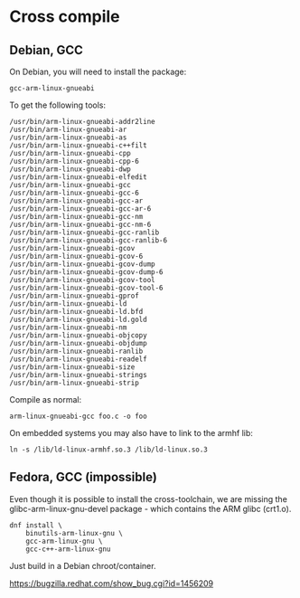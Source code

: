 # Cross compile
## Debian, GCC
On Debian, you will need to install the package:

    gcc-arm-linux-gnueabi

To get the following tools:

    /usr/bin/arm-linux-gnueabi-addr2line
    /usr/bin/arm-linux-gnueabi-ar
    /usr/bin/arm-linux-gnueabi-as
    /usr/bin/arm-linux-gnueabi-c++filt
    /usr/bin/arm-linux-gnueabi-cpp
    /usr/bin/arm-linux-gnueabi-cpp-6
    /usr/bin/arm-linux-gnueabi-dwp
    /usr/bin/arm-linux-gnueabi-elfedit
    /usr/bin/arm-linux-gnueabi-gcc
    /usr/bin/arm-linux-gnueabi-gcc-6
    /usr/bin/arm-linux-gnueabi-gcc-ar
    /usr/bin/arm-linux-gnueabi-gcc-ar-6
    /usr/bin/arm-linux-gnueabi-gcc-nm
    /usr/bin/arm-linux-gnueabi-gcc-nm-6
    /usr/bin/arm-linux-gnueabi-gcc-ranlib
    /usr/bin/arm-linux-gnueabi-gcc-ranlib-6
    /usr/bin/arm-linux-gnueabi-gcov
    /usr/bin/arm-linux-gnueabi-gcov-6
    /usr/bin/arm-linux-gnueabi-gcov-dump
    /usr/bin/arm-linux-gnueabi-gcov-dump-6
    /usr/bin/arm-linux-gnueabi-gcov-tool
    /usr/bin/arm-linux-gnueabi-gcov-tool-6
    /usr/bin/arm-linux-gnueabi-gprof
    /usr/bin/arm-linux-gnueabi-ld
    /usr/bin/arm-linux-gnueabi-ld.bfd
    /usr/bin/arm-linux-gnueabi-ld.gold
    /usr/bin/arm-linux-gnueabi-nm
    /usr/bin/arm-linux-gnueabi-objcopy
    /usr/bin/arm-linux-gnueabi-objdump
    /usr/bin/arm-linux-gnueabi-ranlib
    /usr/bin/arm-linux-gnueabi-readelf
    /usr/bin/arm-linux-gnueabi-size
    /usr/bin/arm-linux-gnueabi-strings
    /usr/bin/arm-linux-gnueabi-strip

Compile as normal:

    arm-linux-gnueabi-gcc foo.c -o foo

On embedded systems you may also have to link to the armhf lib:

    ln -s /lib/ld-linux-armhf.so.3 /lib/ld-linux.so.3

## Fedora, GCC (impossible)
Even though it is possible to install the cross-toolchain, we are missing the
glibc-arm-linux-gnu-devel package - which contains the ARM glibc (crt1.o).

    dnf install \
        binutils-arm-linux-gnu \
        gcc-arm-linux-gnu \
        gcc-c++-arm-linux-gnu

Just build in a Debian chroot/container.

https://bugzilla.redhat.com/show_bug.cgi?id=1456209
